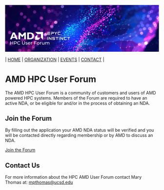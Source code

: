 <img src="images/Smaller-AMDHPCUserTraining_header.png" alt="Comet Rack View" width="700px" />


| [HOME](https://amdhpcuserforum.github.io) | [ORGANIZATION](https://amdhpcuserforum.github.io/organization) | [EVENTS](https://amdhpcuserforum.github.io/events) | [CONTACT](https://amdhpcuserforum.github.io/contact) |


# AMD HPC User Forum 

The AMD HPC User Forum is a community of customers and users of AMD powered HPC systems.  Members of the Forum are required to have an active NDA, or be eligible for and/or in the process of obtaining an NDA.   

## Join the Forum
By filling out the application your AMD NDA status will be verified and you will be contacted directly regarding membership or by AMD to discuss an NDA.

[Join the Forum](https://na.eventscloud.com/ereg/newreg.php?eventid=585462&language=eng)

## Contact Us

For more information about the HPC AMD User Forum contact Mary Thomas at: mpthomas@ucsd.edu
